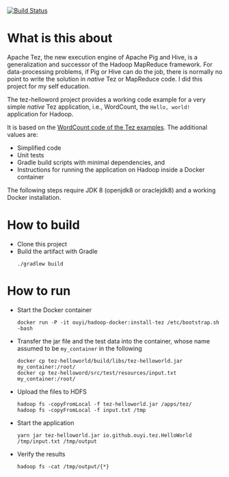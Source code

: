 
[![Build Status](https://travis-ci.org/ouyi/tez-helloworld.svg?branch=master)](https://travis-ci.org/ouyi/tez-helloworld)

# What is this about

Apache Tez, the new execution engine of Apache Pig and Hive, is a
generalization and successor of the Hadoop MapReduce framework. For
data-processing problems, if Pig or Hive can do the job, there is normally no
point to write the solution in _native_ Tez or MapReduce code. I did this
project for my self education.

The tez-helloword project provides a working code example for a very simple
_native_ Tez application, i.e., WordCount, the `Hello, world!` application for
Hadoop.

It is based on the [WordCount code of the Tez examples](https://github.com/apache/tez/blob/master/tez-examples/src/main/java/org/apache/tez/examples/WordCount.java).
The additional values are:
- Simplified code
- Unit tests
- Gradle build scripts with minimal dependencies, and 
- Instructions for running the application on Hadoop inside a Docker container

The following steps require JDK 8 (openjdk8 or oraclejdk8) and a working Docker installation.

# How to build

- Clone this project
- Build the artifact with Gradle
    ```
    ./gradlew build
    ```

# How to run

- Start the Docker container
    ```
    docker run -P -it ouyi/hadoop-docker:install-tez /etc/bootstrap.sh -bash 
    ```
- Transfer the jar file and the test data into the container, whose name assumed to be `my_container` in the following
    ```
    docker cp tez-helloworld/build/libs/tez-helloworld.jar my_container:/root/
    docker cp tez-helloword/src/test/resources/input.txt my_container:/root/
    ```
- Upload the files to HDFS
    ```
    hadoop fs -copyFromLocal -f tez-helloworld.jar /apps/tez/
    hadoop fs -copyFromLocal -f input.txt /tmp
    ```
- Start the application
    ```
    yarn jar tez-helloworld.jar io.github.ouyi.tez.HelloWorld /tmp/input.txt /tmp/output
    ```
- Verify the results
    ```
    hadoop fs -cat /tmp/output/{*}
    ```

